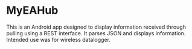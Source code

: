 # MyEAHub

This is an Android app designed to display information received through pulling using a REST interface. It parses JSON and displays information. Intended use was for wireless datalogger.
